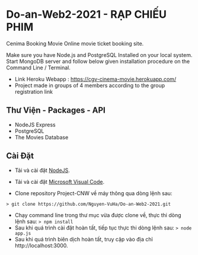 # Do-an-Web2-2021 - RẠP CHIẾU PHIM 

Cenima Booking Movie
Online movie ticket booking site.

Make sure you have Node.js and PostgreSQL Installed on your local system.
Start MongoDB server and follow below given installation procedure on the Command Line / Terminal.

- Link Heroku Webapp : https://cgv-cinema-movie.herokuapp.com/ 
- Project made in groups of 4 members according to the group registration link
## Thư Viện - Packages - API
+ NodeJS Express
+ PostgreSQL
+ The Movies Database
## Cài Đặt
+ Tải và cài đặt [NodeJS](https://nodejs.org/en/).

+ Tải và cài đặt [Microsoft Visual Code](https://code.visualstudio.com/).

+ Clone repository Project-CNW về máy thông qua dòng lệnh sau:

`> git clone https://github.com/Nguyen-VuHa/Do-an-Web2-2021.git`
+ Chạy command line trong thư mục vừa được clone về, thực thi dòng lệnh sau:
`> npm install                                                          `
+ Sau khi quá trình cài đặt hoàn tất, tiếp tục thực thi dòng lệnh sau:
`> node app.js                                                          `
+ Sau khi quá trình biên dịch hoàn tất, truy cập vào địa chỉ http://localhost:3000.

